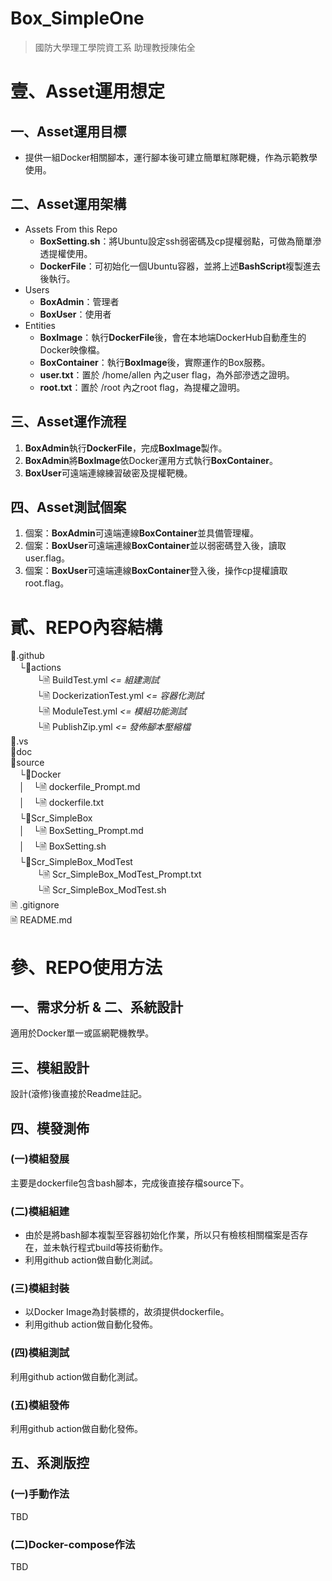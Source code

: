 Box_SimpleOne
====
> 國防大學理工學院資工系 助理教授陳佑全

# 壹、Asset運用想定

## 一、Asset運用目標

* 提供一組Docker相關腳本，運行腳本後可建立簡單紅隊靶機，作為示範教學使用。

## 二、Asset運用架構

* Assets From this Repo
  - **BoxSetting.sh**：將Ubuntu設定ssh弱密碼及cp提權弱點，可做為簡單滲透提權使用。
  - **DockerFile**：可初始化一個Ubuntu容器，並將上述**BashScript**複製進去後執行。
* Users
  - **BoxAdmin**：管理者
  - **BoxUser**：使用者
* Entities
  - **BoxImage**：執行**DockerFile**後，會在本地端DockerHub自動產生的Docker映像檔。
  - **BoxContainer**：執行**BoxImage**後，實際運作的Box服務。
  - **user.txt**：置於 /home/allen 內之user flag，為外部滲透之證明。
  - **root.txt**：置於 /root 內之root flag，為提權之證明。
  
## 三、Asset運作流程

1. **BoxAdmin**執行**DockerFile**，完成**BoxImage**製作。
2. **BoxAdmin**將**BoxImage**依Docker運用方式執行**BoxContainer**。
3. **BoxUser**可遠端連線練習破密及提權靶機。

## 四、Asset測試個案

1. 個案：**BoxAdmin**可遠端連線**BoxContainer**並具備管理權。
2. 個案：**BoxUser**可遠端連線**BoxContainer**並以弱密碼登入後，讀取user.flag。
3. 個案：**BoxUser**可遠端連線**BoxContainer**登入後，操作cp提權讀取root.flag。

# 貳、REPO內容結構

📁.github  <br/>
　└📁actions  <br/>
　　　└🗎 BuildTest.yml *<= 組建測試* <br/> 
　　　└🗎 DockerizationTest.yml *<= 容器化測試* <br/>
　　　└🗎 ModuleTest.yml *<= 模組功能測試* <br/>
　　　└🗎 PublishZip.yml *<= 發佈腳本壓縮檔* <br/>
📁.vs<br/>
📁doc<br/>
📁source<br/>
　└📁Docker<br/>
　│　└🗎 dockerfile_Prompt.md<br/>
　│　└🗎 dockerfile.txt<br/>
　└📁Scr_SimpleBox<br/>
　│　└🗎 BoxSetting_Prompt.md<br/>
　│　└🗎 BoxSetting.sh<br/>
　└📁Scr_SimpleBox_ModTest<br/>
　　　└🗎 Scr_SimpleBox_ModTest_Prompt.txt<br/>
　　　└🗎 Scr_SimpleBox_ModTest.sh<br/>
🗎 .gitignore<br/>
🗎 README.md<br/>

# 參、REPO使用方法

## 一、需求分析 & 二、系統設計

適用於Docker單一或區網靶機教學。

## 三、模組設計

設計(滾修)後直接於Readme註記。

## 四、模發測佈

### (一)模組發展

主要是dockerfile包含bash腳本，完成後直接存檔source下。

### (二)模組組建

* 由於是將bash腳本複製至容器初始化作業，所以只有檢核相關檔案是否存在，並未執行程式build等技術動作。 
* 利用github action做自動化測試。

### (三)模組封裝

* 以Docker Image為封裝標的，故須提供dockerfile。
* 利用github action做自動化發佈。

### (四)模組測試

利用github action做自動化測試。

### (五)模組發佈

利用github action做自動化發佈。

## 五、系測版控

### (一)手動作法

TBD

### (二)Docker-compose作法

TBD
